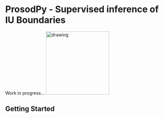 # ProsodPy - Supervised inference of IU Boundaries
Work in progress...
<img src="[drawing.jpg](https://raw.githubusercontent.com/Nathan-Roll1/ProsodPy/main/Paper/prosodpy_logo.png)" alt="drawing" width="200"/>
## Getting Started

